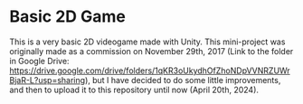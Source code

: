 # Basic 2D Game
This is a very basic 2D videogame made with Unity. This mini-project was originally made as a commission on November 29th, 2017 (Link to the folder in Google Drive: https://drive.google.com/drive/folders/1qKR3oUkydhOfZhoNDpVVNRZUWrBjaR-L?usp=sharing), but I have decided to do some little improvements, and then to upload it to this repository until now (April 20th, 2024).
